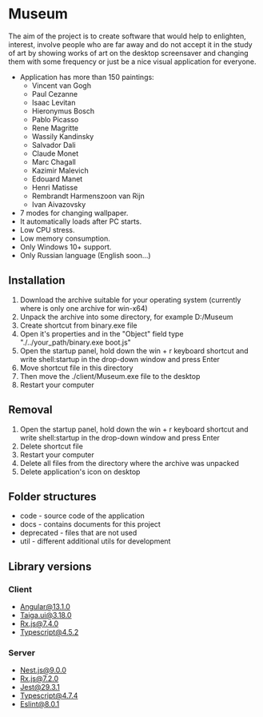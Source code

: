 # Museum
The aim of the project is to create software that would help to enlighten, interest, involve people who are far away and do not accept it in the study of art by showing works of art on the desktop screensaver and changing them with some frequency or just be a nice visual application for everyone.

* Application has more than 150 paintings:
  * Vincent van Gogh
  * Paul Cezanne
  * Isaac Levitan
  * Hieronymus Bosch
  * Pablo Picasso
  * Rene Magritte
  * Wassily Kandinsky
  * Salvador Dali
  * Claude Monet
  * Marc Chagall
  * Kazimir Malevich
  * Edouard Manet
  * Henri Matisse
  * Rembrandt Harmenszoon van Rijn
  * Ivan Aivazovsky
* 7 modes for changing wallpaper.
* It automatically loads after PC starts.
* Low CPU stress.
* Low memory consumption.
* Only Windows 10+ support.
* Only Russian language (English soon...)

## Installation
1) Download the archive suitable for your operating system (currently where is only one archive for win-x64)
2) Unpack the archive into some directory, for example D:/Museum
3) Create shortcut from binary.exe file
4) Open it's properties and in the "Object" field type "./../your_path/binary.exe boot.js"
5) Open the startup panel, hold down the win + r keyboard shortcut and write shell:startup in the drop-down window and press Enter
6) Move shortcut file in this directory
7) Then move the ./client/Museum.exe file to the desktop
8) Restart your computer

## Removal
1) Open the startup panel, hold down the win + r keyboard shortcut and write shell:startup in the drop-down window and press Enter
2) Delete shortcut file
3) Restart your computer
4) Delete all files from the directory where the archive was unpacked
5) Delete application's icon on desktop

## Folder structures
* code - source code of the application
* docs - contains documents for this project
* deprecated - files that are not used
* util - different additional utils for development

## Library versions
### Client
* Angular@13.1.0
* Taiga.ui@3.18.0
* Rx.js@7.4.0
* Typescript@4.5.2

### Server
* Nest.js@9.0.0
* Rx.js@7.2.0
* Jest@29.3.1
* Typescript@4.7.4
* Eslint@8.0.1
